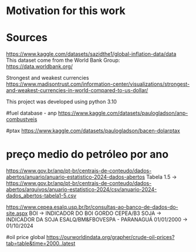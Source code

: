 # Motivation for this work


# Sources

https://www.kaggle.com/datasets/sazidthe1/global-inflation-data/data  
This dataset come from the World Bank Group:  
https://data.worldbank.org/

Strongest and weakest currencies  
https://www.madisontrust.com/information-center/visualizations/strongest-and-weakest-currencies-in-world-compared-to-us-dollar/

This project was developed using python 3.10

#fuel database - anp
https://www.kaggle.com/datasets/paulogladson/anp-combustveis

#ptax 
https://www.kaggle.com/datasets/paulogladson/bacen-dolarptax



# preço medio do petróleo por ano
https://www.gov.br/anp/pt-br/centrais-de-conteudo/dados-abertos/anuario/anuario-estatistico-2024-dados-abertos
Tabela 1.5 -> https://www.gov.br/anp/pt-br/centrais-de-conteudo/dados-abertos/arquivos/anuario-estatistico-2024/csv/anuario-2024-dados_abertos-tabela1-5.csv



https://www.cepea.esalq.usp.br/br/consultas-ao-banco-de-dados-do-site.aspx
BOI -> INDICADOR DO BOI GORDO CEPEA/B3
SOJA -> INDICADOR DA SOJA ESALQ/BM&FBOVESPA - PARANAGUÁ
01/01/2000 -> 01/10/2024


#oil price global
https://ourworldindata.org/grapher/crude-oil-prices?tab=table&time=2000..latest
